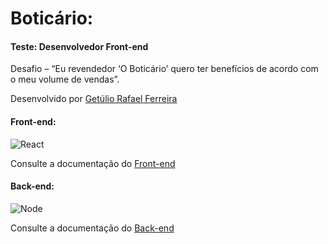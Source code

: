 # Boticário:
#### Teste: Desenvolvedor Front-end

Desafio – “Eu revendedor ‘O Boticário’ quero ter benefícios de acordo com o meu volume de vendas”. 

Desenvolvido por [Getúlio Rafael Ferreira](https://gferreiraa.github.io/)

#### Front-end:

![React](https://img.shields.io/badge/React-16.13.1-blue)

Consulte a documentação do [Front-end](https://github.com/gferreiraa/boticario-test/blob/master/front-end/README.md)

#### Back-end:

![Node](https://img.shields.io/badge/Node-v12.14.1-green)

Consulte a documentação do [Back-end](https://github.com/gferreiraa/boticario-test/blob/master/back-end/README.md)
